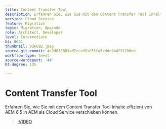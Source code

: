 ```yaml
---
title: Content Transfer Tool
description: Erfahren Sie, wie Sie mit dem Content Transfer Tool Inhalte effizient von AEM 6.5 in AEM als Cloud Service verschieben können.
version: Cloud Service
feature: Migration
topic: Migration, Upgrade
role: Architect, Developer
level: Intermediate
kt: 8661
thumbnail: 336692.jpeg
source-git-commit: 4c9d836881ad7cccd31c55fa5eddc24dff1200cd
workflow-type: tm+mt
source-wordcount: '44'
ht-degree: 13%

---
```



# Content Transfer Tool

Erfahren Sie, wie Sie mit dem Content Transfer Tool Inhalte effizient von AEM 6.5 in AEM als Cloud Service verschieben können.

>[!VIDEO](https://video.tv.adobe.com/v/336692/?quality=12&learn=on)
